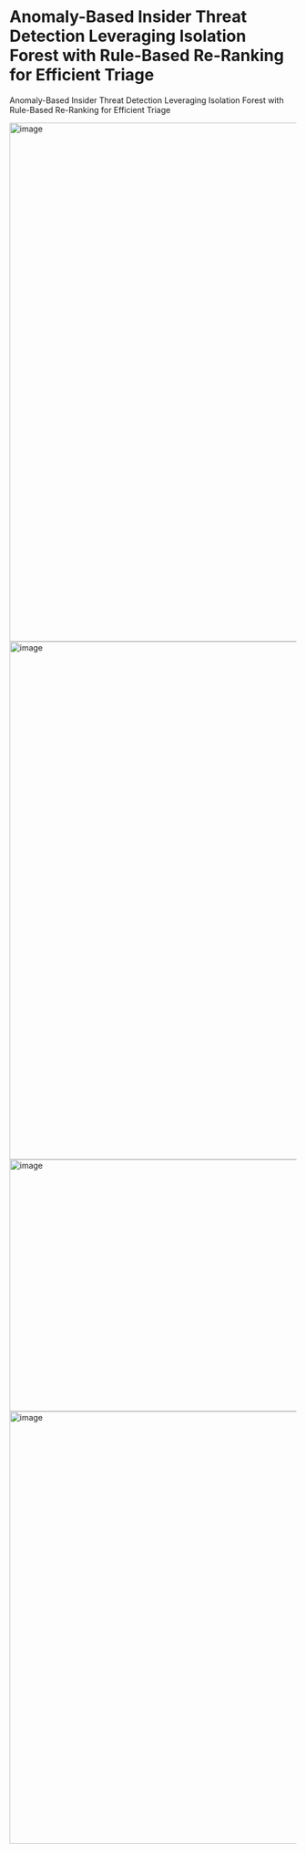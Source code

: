 # Anomaly-Based Insider Threat Detection Leveraging Isolation Forest with Rule-Based Re-Ranking for Efficient Triage
Anomaly-Based Insider Threat Detection Leveraging Isolation Forest with Rule-Based Re-Ranking for Efficient Triage

<img width="1916" height="910" alt="image" src="https://github.com/user-attachments/assets/5fd10f75-b8fb-49f2-b157-5626250755e1" />


<img width="1918" height="908" alt="image" src="https://github.com/user-attachments/assets/6434a79a-972c-4ae4-8cc0-325313715fe3" />



<img width="1518" height="442" alt="image" src="https://github.com/user-attachments/assets/37ead7eb-033c-468c-8cd1-785ad106647b" />


<img width="1565" height="758" alt="image" src="https://github.com/user-attachments/assets/ec9901cc-5cf9-4cc8-aa0a-4d630ea713ac" />


